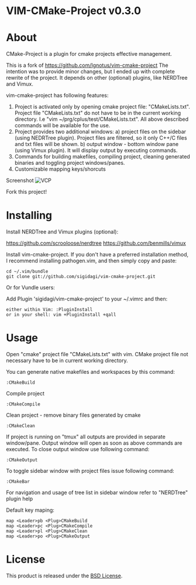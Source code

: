 VIM-CMake-Project v0.3.0
===============

About
=====

CMake-Project is a plugin for cmake projects effective management.

This is a fork of https://github.com/Ignotus/vim-cmake-project 
The intention was to provide minor changes, but I ended up with complete rewrite of the project. It
depends on other (optional) plugins, like NERDTree and Vimux.  

vim-cmake-project has following features:

1. Project is activated only by opening cmake project file: "CMakeLists.txt". Project file "CMakeLists.txt" do not have
   to be in the current working directory. I.e "vim ~/prg/cplus/test/CMakeLists.txt". All above described commands will
   be available for the use.
2. Project provides two additional windows: 
    a) project files on the sidebar (using NEDRTree plugin). Project files are filtered, so it only C++/C files and txt 
    files will be shown. 
    b) output window - bottom window pane (using Vimux plugin). It will display output by executing commands.
3. Commands for building makefiles, compiling project, cleaning generated binaries and toggling project windows/panes.
4. Customizable mapping keys/shorcuts

Screenshot
![VCP](https://raw.githubusercontent.com/sigidagi/vim-cmake-project/master/doc/vim-cmake-project-screenshot.png)


Fork this project!

Installing
==========

Install NERDTree and Vimux plugins (optional):

https://github.com/scrooloose/nerdtree
https://github.com/benmills/vimux

Install vim-cmake-project.
If you don't have a preferred installation method, I recommend installing pathogen.vim, and then simply copy and paste:

    cd ~/.vim/bundle
    git clone git://github.com/sigidagi/vim-cmake-project.git

Or for Vundle users:

Add Plugin 'sigidagi/vim-cmake-project' to your ~/.vimrc and then:

    either within Vim: :PluginInstall
    or in your shell: vim +PluginInstall +qall

Usage
=====
Open "cmake" project file "CMakeLists.txt" with vim. CMake project file not necessary have to be
in current working directory. 

You can generate native makefiles and workspaces by this command:

    :CMakeBuild

Compile project 

    :CMakeCompile

Clean project - remove binary files generated by cmake

    :CMakeClean

If project is running on "tmux" all outputs are provided in separate
window/pane. Output window will open as soon as above commands are executed.
To close output window use following command:

    :CMakeOutput

To toggle sidebar window with project files issue following command:

    :CMakeBar

For navigation and usage of tree list in sidebar window refer to "NERDTree" plugin help


Default key maping:

    map <Leader>pb <Plug>CMakeBuild
    map <Leader>pc <Plug>CMakeCompile
    map <Leader>pl <Plug>CMakeClean
    map <Leader>po <Plug>CMakeOutput


License
=======
This product is released under the [BSD License](http://opensource.org/licenses/bsd-3-clause).
